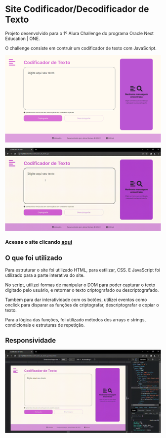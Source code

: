 # Site Codificador/Decodificador de Texto

Projeto desenvolvido para o 1º Alura Challenge do programa Oracle Next Education | ONE.  

O challenge consiste em contruir um codificador de texto com JavaScript.

![](screenshot.png)

![](gif.gif)

### Acesse o site clicando [aqui](https://joi-gn.github.io/codificador_de_texto_js/)

## O que foi utilizado
Para estruturar o site foi utilizado HTML, para estilizar, CSS. E JavaScript foi utilizado para a parte interativa do site.

No script, utilizei formas de manipular o DOM para poder capturar o texto digitado pelo usuário, e retornar o texto criptografado ou descriptografado.  

Também para dar interatividade com os botões, utilizei eventos como onclick para disparar as funções de criptografar, descriptografar e copiar o texto.   

Para a lógica das funções, foi utilizado métodos dos arrays e strings, condicionais e estruturas de repetição.

## Responsividade
![](gif-responsividade.gif)
